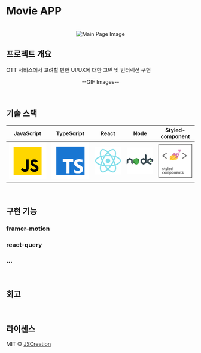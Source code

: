 # Movie APP

<p align="center">
  <br>
  <img src="./src/assets/images/main.png" alt="Main Page Image">
  <br>
</p>

## 프로젝트 개요

<p align="justify">
OTT 서비스에서 고려할 만한 UI/UX에 대한 고민 및 인터랙션 구현
</p>

<p align="center">
--GIF Images--
</p>

<br>

## 기술 스택

| JavaScript | TypeScript |  React   |  Node   |  Styled-component   |
| :--------: | :--------: | :------: | :-----: | :-----------------: |
|   ![js]    |   ![ts]    | ![react] | ![node] | ![styled-component] |

<br>

## 구현 기능

### framer-motion

### react-query

### ...

<br>

## 회고

<p align="justify">

</p>

<br>

## 라이센스

MIT &copy; [JSCreation](mailto:purplelow1@gmail.com)

<!-- Stack Icon Refernces -->

[js]: /src/assets/svg/javascript.svg
[ts]: /src/assets/svg/typescript.svg
[react]: /src/assets/svg/react.svg
[node]: /src/assets/svg/node.svg
[styled-component]: /src/assets/images/styled-components.png

